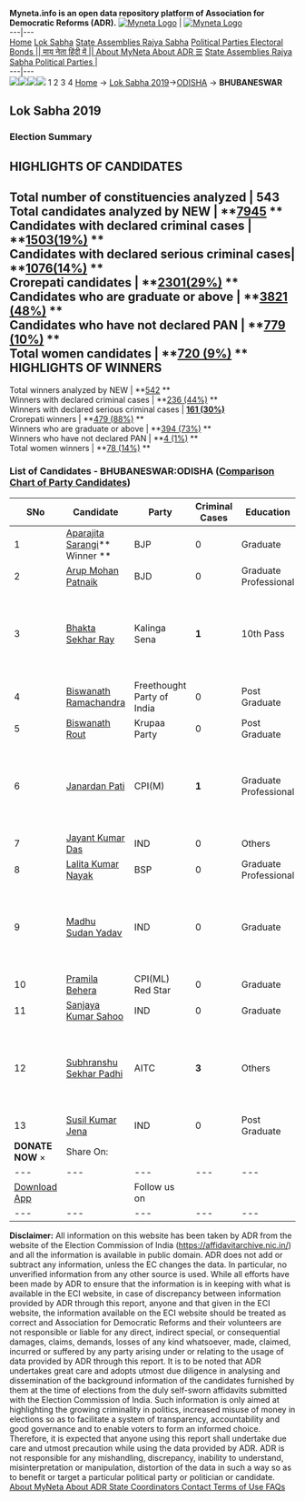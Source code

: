 **Myneta.info is an open data repository platform of Association for Democratic Reforms (ADR).**
[![Myneta Logo](https://www.myneta.info/lib/img/myneta-logo.png)](https://www.myneta.info/) | [![Myneta Logo](https://www.myneta.info/lib/img/adr-logo.png)](https://adrindia.org)  
---|---  
[Home](https://www.myneta.info/) [Lok Sabha](https://www.myneta.info/#ls "Lok Sabha") [ State Assemblies ](https://www.myneta.info/#sa "State Assemblies") [Rajya Sabha](https://www.myneta.info/#rs "Rajya Sabha") [Political Parties ](https://www.myneta.info/party "Political Parties") [ Electoral Bonds ](https://www.myneta.info/electoral_bonds "Electoral Bonds") [ || माय नेता हिंदी में || ](https://translate.google.co.in/translate?prev=hp&hl=en&js=y&u=www.myneta.info&sl=en&tl=hi&history_state0=) [ About MyNeta ](https://adrindia.org/content/about-myneta) [ About ADR ](https://adrindia.org/about-adr/who-we-are) [☰](javascript:void\(0\))
[ State Assemblies ](https://www.myneta.info/#sa "State Assemblies") [ Rajya Sabha ](https://www.myneta.info/#rs "Rajya Sabha") [ Political Parties ](https://www.myneta.info/party "Political Parties")
|   
---|---  
![](https://www.myneta.info/lib/img/banner/banner-1.png)![](https://www.myneta.info/lib/img/banner/banner-2.png)![](https://www.myneta.info/lib/img/banner/banner-3.png)![](https://www.myneta.info/lib/img/banner/banner-4.png)
1  2  3  4 
[Home](https://www.myneta.info/) → [Lok Sabha 2019](https://www.myneta.info/LokSabha2019/)→[ODISHA](https://www.myneta.info/LokSabha2019/index.php?action=show_constituencies&state_id=51) → **BHUBANESWAR**
### 
## Lok Sabha 2019
###  Election Summary 
HIGHLIGHTS OF CANDIDATES  
---  
Total number of constituencies analyzed |  543   
Total candidates analyzed by NEW | **[7945](https://www.myneta.info/LokSabha2019/index.php?action=summary&subAction=candidates_analyzed&sort=candidate#summary) **  
Candidates with declared criminal cases | **[1503(19%)](https://www.myneta.info/LokSabha2019/index.php?action=summary&subAction=crime&sort=candidate#summary) **  
Candidates with declared serious criminal cases| **[1076(14%)](https://www.myneta.info/LokSabha2019/index.php?action=summary&subAction=serious_crime&sort=candidate#summary) **  
Crorepati candidates | **[2301(29%)](https://www.myneta.info/LokSabha2019/index.php?action=summary&subAction=crorepati&sort=candidate#summary) **  
Candidates who are graduate or above | **[3821 (48%)](https://www.myneta.info/LokSabha2019/index.php?action=summary&subAction=education&sort=candidate#summary) **  
Candidates who have not declared PAN | **[779 (10%)](https://www.myneta.info/LokSabha2019/index.php?action=summary&subAction=without_pan&sort=candidate#summary) **  
Total women candidates | **[720 (9%)](https://www.myneta.info/LokSabha2019/index.php?action=summary&subAction=women_candidate&sort=candidate#summary) **  
HIGHLIGHTS OF WINNERS  
---  
Total winners analyzed by NEW | **[542](https://www.myneta.info/LokSabha2019/index.php?action=summary&subAction=winner_analyzed&sort=candidate#summary) **  
Winners with declared criminal cases | **[236 (44%)](https://www.myneta.info/LokSabha2019/index.php?action=summary&subAction=winner_crime&sort=candidate#summary) **  
Winners with declared serious criminal cases | **[161 (30%)](https://www.myneta.info/LokSabha2019/index.php?action=summary&subAction=winner_serious_crime&sort=candidate#summary)**  
Crorepati winners | **[479 (88%)](https://www.myneta.info/LokSabha2019/index.php?action=summary&subAction=winner_crorepati&sort=candidate#summary) **  
Winners who are graduate or above | **[394 (73%)](https://www.myneta.info/LokSabha2019/index.php?action=summary&subAction=winner_education&sort=candidate#summary) **  
Winners who have not declared PAN | **[4 (1%)](https://www.myneta.info/LokSabha2019/index.php?action=summary&subAction=winner_without_pan&sort=candidate#summary) **  
Total women winners | **[78 (14%)](https://www.myneta.info/LokSabha2019/index.php?action=summary&subAction=winner_women&sort=candidate#summary) **  
### List of Candidates - BHUBANESWAR:ODISHA ([Comparison Chart of Party Candidates](https://www.myneta.info/LokSabha2019/comparisonchart.php?constituency_id=756))
SNo | Candidate| Party| Criminal Cases| Education| Age| Total Assets| Liabilities  
---|---|---|---|---|---|---|---  
1  | [Aparajita Sarangi](https://www.myneta.info/LokSabha2019/candidate.php?candidate_id=9907)** Winner ** | BJP | 0 | Graduate| 49 | Rs 3,16,77,600 ~ 3 Crore+ | Rs 43,29,959 ~ 43 Lacs+  
2  | [Arup Mohan Patnaik](https://www.myneta.info/LokSabha2019/candidate.php?candidate_id=8378) | BJD | 0 | Graduate Professional| 63 | Rs 9,27,00,106 ~ 9 Crore+ | Rs 2,70,000 ~ 2 Lacs+  
3  | [Bhakta Sekhar Ray](https://www.myneta.info/LokSabha2019/candidate.php?candidate_id=9909) | Kalinga Sena | **1** | 10th Pass| 39 | ![](https://myneta.info/image_v2.php?myneta_folder=LokSabha2019&candidate_id=9909&col=ta) | ![](https://myneta.info/image_v2.php?myneta_folder=LokSabha2019&candidate_id=9909&col=lia)  
4  | [Biswanath Ramachandra](https://www.myneta.info/LokSabha2019/candidate.php?candidate_id=7836) | Freethought Party of India | 0 | Post Graduate| 75 | Rs 76,35,586 ~ 76 Lacs+ | Rs 4,800 ~ 4 Thou+  
5  | [Biswanath Rout](https://www.myneta.info/LokSabha2019/candidate.php?candidate_id=7837) | Krupaa Party | 0 | Post Graduate| 61 | Rs 42,50,149 ~ 42 Lacs+ | Rs 0 ~   
6  | [Janardan Pati](https://www.myneta.info/LokSabha2019/candidate.php?candidate_id=7834) | CPI(M) | **1** | Graduate Professional| 71 | ![](https://myneta.info/image_v2.php?myneta_folder=LokSabha2019&candidate_id=7834&col=ta) | ![](https://myneta.info/image_v2.php?myneta_folder=LokSabha2019&candidate_id=7834&col=lia)  
7  | [Jayant Kumar Das](https://www.myneta.info/LokSabha2019/candidate.php?candidate_id=7838) | IND | 0 | Others| 43 | Rs 55,58,206 ~ 55 Lacs+ | Rs 22,00,000 ~ 22 Lacs+  
8  | [Lalita Kumar Nayak](https://www.myneta.info/LokSabha2019/candidate.php?candidate_id=9908) | BSP | 0 | Graduate Professional| 50 | Rs 16,95,002 ~ 16 Lacs+ | Rs 0 ~   
9  | [Madhu Sudan Yadav](https://www.myneta.info/LokSabha2019/candidate.php?candidate_id=9910) | IND | 0 | Graduate| 69 | ![](https://myneta.info/image_v2.php?myneta_folder=LokSabha2019&candidate_id=9910&col=ta) | ![](https://myneta.info/image_v2.php?myneta_folder=LokSabha2019&candidate_id=9910&col=lia)  
10  | [Pramila Behera](https://www.myneta.info/LokSabha2019/candidate.php?candidate_id=7833) | CPI(ML) Red Star | 0 | Graduate| 42 | Rs 47,252 ~ 47 Thou+ | Rs 0 ~   
11  | [Sanjaya Kumar Sahoo](https://www.myneta.info/LokSabha2019/candidate.php?candidate_id=7832) | IND | 0 | Graduate| 34 | Rs 21,08,850 ~ 21 Lacs+ | Rs 0 ~   
12  | [Subhranshu Sekhar Padhi](https://www.myneta.info/LokSabha2019/candidate.php?candidate_id=7835) | AITC | **3** | Others| 43 | ![](https://myneta.info/image_v2.php?myneta_folder=LokSabha2019&candidate_id=7835&col=ta) | ![](https://myneta.info/image_v2.php?myneta_folder=LokSabha2019&candidate_id=7835&col=lia)  
13  | [Susil Kumar Jena](https://www.myneta.info/LokSabha2019/candidate.php?candidate_id=9912) | IND | 0 | Post Graduate| 53 | Rs 30,09,216 ~ 30 Lacs+ | Rs 0 ~   
|  **DONATE NOW** × |  Share On:  | [](https://api.whatsapp.com/send?text=https%3A%2F%2Fmyneta.info%2Fpunjab2022%2Findex.php%3Faction%3Dshow_constituencies%26state_id%3D19) | [](https://www.facebook.com/sharer/sharer.php?u=https%3A%2F%2Fmyneta.info%2Fpunjab2022%2Findex.php%3Faction%3Dshow_constituencies%26state_id%3D19) | [](https://twitter.com/share?url=https%3A%2F%2Fmyneta.info%2Fpunjab2022%2Findex.php%3Faction%3Dshow_constituencies%26state_id%3D19)  
---|---|---|---|---  
| [ Download App ](https://play.google.com/store/apps/details?id=com.webrosoft.myneta1&pcampaignid=pcampaignidMKT-Other-global-all-co-prtnr-py-PartBadge-Mar2515-1) | [](https://play.google.com/store/apps/details?id=com.webrosoft.myneta1&pcampaignid=pcampaignidMKT-Other-global-all-co-prtnr-py-PartBadge-Mar2515-1) |  Follow us on  | [](https://www.facebook.com/adrindia.org/) | [](https://twitter.com/adrspeaks) | [](https://groups.google.com/g/national-election-watch?hl=en&pli=1) | [](https://www.instagram.com/adrspeaks/) | [](https://www.youtube.com/user/adrspeaks) | [](https://sharechat.com/profile/adrspeaks)  
---|---|---|---|---|---|---|---|---  
**Disclaimer:** All information on this website has been taken by ADR from the website of the Election Commission of India (https://affidavitarchive.nic.in/) and all the information is available in public domain. ADR does not add or subtract any information, unless the EC changes the data. In particular, no unverified information from any other source is used. While all efforts have been made by ADR to ensure that the information is in keeping with what is available in the ECI website, in case of discrepancy between information provided by ADR through this report, anyone and that given in the ECI website, the information available on the ECI website should be treated as correct and Association for Democratic Reforms and their volunteers are not responsible or liable for any direct, indirect special, or consequential damages, claims, demands, losses of any kind whatsoever, made, claimed, incurred or suffered by any party arising under or relating to the usage of data provided by ADR through this report. It is to be noted that ADR undertakes great care and adopts utmost due diligence in analysing and dissemination of the background information of the candidates furnished by them at the time of elections from the duly self-sworn affidavits submitted with the Election Commission of India. Such information is only aimed at highlighting the growing criminality in politics, increased misuse of money in elections so as to facilitate a system of transparency, accountability and good governance and to enable voters to form an informed choice. Therefore, it is expected that anyone using this report shall undertake due care and utmost precaution while using the data provided by ADR. ADR is not responsible for any mishandling, discrepancy, inability to understand, misinterpretation or manipulation, distortion of the data in such a way so as to benefit or target a particular political party or politician or candidate. 
[ About MyNeta ](https://adrindia.org/content/about-myneta) [ About ADR ](https://adrindia.org/about-adr/who-we-are) [ State Coordinators ](https://adrindia.org/about-adr/state-coordinators) [ Contact ](https://adrindia.org/contact-us) [ Terms of Use ](https://adrindia.org/content/adr-terms-use) [ FAQs ](https://adrindia.org/content/faqs)
